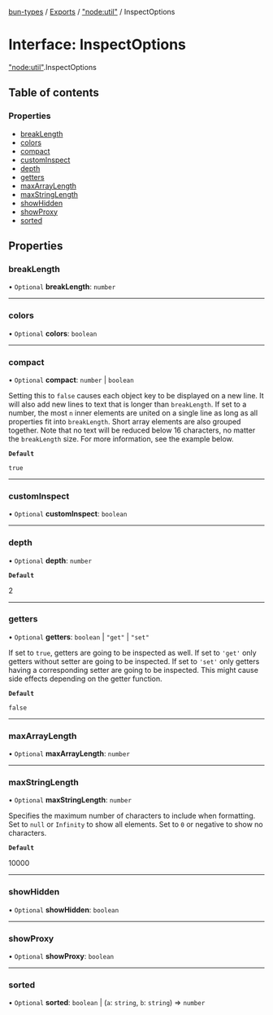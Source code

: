 [bun-types](https://github.com/oven-sh/bun-types/blob/master/api-docs/README.md) / [Exports](https://github.com/oven-sh/bun-types/blob/master/api-docs/modules.md) / ["node:util"](https://github.com/oven-sh/bun-types/blob/master/api-docs/modules/node_util_.md) / InspectOptions

# Interface: InspectOptions

["node:util"](https://github.com/oven-sh/bun-types/blob/master/api-docs/modules/node_util_.md).InspectOptions

## Table of contents

### Properties

- [breakLength](https://github.com/oven-sh/bun-types/blob/master/api-docs/interfaces/node_util_.InspectOptions.md#breaklength)
- [colors](https://github.com/oven-sh/bun-types/blob/master/api-docs/interfaces/node_util_.InspectOptions.md#colors)
- [compact](https://github.com/oven-sh/bun-types/blob/master/api-docs/interfaces/node_util_.InspectOptions.md#compact)
- [customInspect](https://github.com/oven-sh/bun-types/blob/master/api-docs/interfaces/node_util_.InspectOptions.md#custominspect)
- [depth](https://github.com/oven-sh/bun-types/blob/master/api-docs/interfaces/node_util_.InspectOptions.md#depth)
- [getters](https://github.com/oven-sh/bun-types/blob/master/api-docs/interfaces/node_util_.InspectOptions.md#getters)
- [maxArrayLength](https://github.com/oven-sh/bun-types/blob/master/api-docs/interfaces/node_util_.InspectOptions.md#maxarraylength)
- [maxStringLength](https://github.com/oven-sh/bun-types/blob/master/api-docs/interfaces/node_util_.InspectOptions.md#maxstringlength)
- [showHidden](https://github.com/oven-sh/bun-types/blob/master/api-docs/interfaces/node_util_.InspectOptions.md#showhidden)
- [showProxy](https://github.com/oven-sh/bun-types/blob/master/api-docs/interfaces/node_util_.InspectOptions.md#showproxy)
- [sorted](https://github.com/oven-sh/bun-types/blob/master/api-docs/interfaces/node_util_.InspectOptions.md#sorted)

## Properties

### breakLength

• `Optional` **breakLength**: `number`

___

### colors

• `Optional` **colors**: `boolean`

___

### compact

• `Optional` **compact**: `number` \| `boolean`

Setting this to `false` causes each object key
to be displayed on a new line. It will also add new lines to text that is
longer than `breakLength`. If set to a number, the most `n` inner elements
are united on a single line as long as all properties fit into
`breakLength`. Short array elements are also grouped together. Note that no
text will be reduced below 16 characters, no matter the `breakLength` size.
For more information, see the example below.

**`Default`**

`true`

___

### customInspect

• `Optional` **customInspect**: `boolean`

___

### depth

• `Optional` **depth**: `number`

**`Default`**

2

___

### getters

• `Optional` **getters**: `boolean` \| ``"get"`` \| ``"set"``

If set to `true`, getters are going to be
inspected as well. If set to `'get'` only getters without setter are going
to be inspected. If set to `'set'` only getters having a corresponding
setter are going to be inspected. This might cause side effects depending on
the getter function.

**`Default`**

`false`

___

### maxArrayLength

• `Optional` **maxArrayLength**: `number`

___

### maxStringLength

• `Optional` **maxStringLength**: `number`

Specifies the maximum number of characters to
include when formatting. Set to `null` or `Infinity` to show all elements.
Set to `0` or negative to show no characters.

**`Default`**

10000

___

### showHidden

• `Optional` **showHidden**: `boolean`

___

### showProxy

• `Optional` **showProxy**: `boolean`

___

### sorted

• `Optional` **sorted**: `boolean` \| (`a`: `string`, `b`: `string`) => `number`
